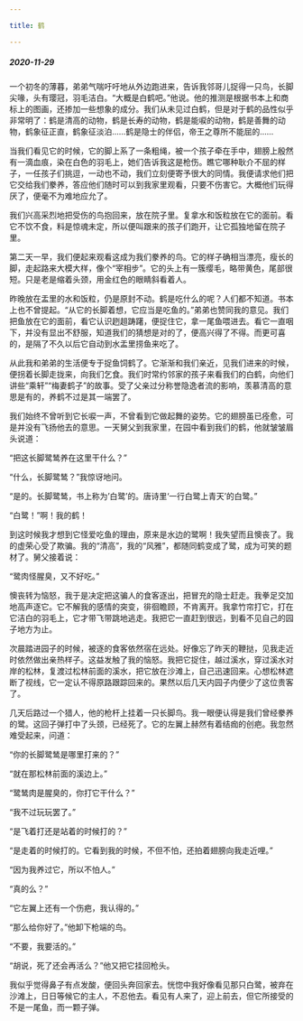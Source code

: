 ```yaml
---

title: 鹤

---
```


##### 2020-11-29

一个初冬的薄暮，弟弟气喘吁吁地从外边跑进来，告诉我邻哥儿捉得一只鸟，长脚尖喙，头有璎冠，羽毛洁白。“大概是白鹤吧。”他说。他的推测是根据书本上和商标上的图画，还掺加一些想象的成分。我们从未见过白鹤，但是对于鹤的品性似乎非常明了：鹤是清高的动物，鹤是长寿的动物，鹤是能唳的动物，鹤是善舞的动物，鹤象征正直，鹤象征淡泊……鹤是隐士的伴侣，帝王之尊所不能屈的……

当我们看见它的时候，它的脚上系了一条粗绳，被一个孩子牵在手中，翅膀上殷然有一滴血痕，染在白色的羽毛上，她们告诉我这是枪伤。瞧它哪种耿介不屈的样子，一任孩子们挑逗，一动也不动，我们立刻便寄予很大的同情。我便请求他们把它交给我们豢养，答应他们随时可以到我家里观看，只要不伤害它。大概他们玩得厌了，便毫不为难地应允了。

我们兴高采烈地把受伤的鸟抱回来，放在院子里。复拿水和饭粒放在它的面前。看它不饮不食，料是惊魂未定，所以便叫跟来的孩子们跑开，让它孤独地留在院子里。

第二天一早，我们便起来观看这成为我们豢养的鸟。它的样子确相当漂亮，瘦长的脚，走起路来大模大样，像个“宰相步”。它的头上有一簇缨毛，略带黄色，尾部很短。只是老是缩着头颈，用金红色的眼睛斜看着人。

昨晚放在盂里的水和饭粒，仍是原封不动。鹤是吃什么的呢？人们都不知道。书本上也不曾提起。“从它的长脚着想，它应当是吃鱼的。”弟弟也赞同我的意见。我们把鱼放在它的面前，看它认识趔趄踌躇，便捉住它，拿一尾鱼喂进去。看它一直咽下，并没有显出不舒服，知道我们的猜想是对的了，便高兴得了不得。而更可喜的，是隔了不久以后它自动到水盂里捞鱼来吃了。

从此我和弟弟的生活便专于捉鱼饲鹤了。它渐渐和我们亲近，见我们进来的时候，便拐着长脚走拢来，向我们乞食。我们时常约邻家的孩子来看我们的白鹤，向他们讲些“乘轩”“梅妻鹤子”的故事。受了父亲过分称誉隐逸者流的影响，羡慕清高的意思是有的，养鹤不过是其一端罢了。

我们始终不曾听到它长唳一声，不曾看到它做起舞的姿势。它的翅膀虽已痊愈，可是并没有飞扬他去的意思。一天舅父到我家里，在园中看到我们的鹤，他就皱皱眉头说道：

“把这长脚鹭鸶养在这里干什么？”

“什么，长脚鹭鸶？”我惊讶地问。

“是的。长脚鹭鸶，书上称为’白鹭’的。唐诗里‘一行白鹭上青天’的白鹭。”

“白鹭！”啊！我的鹤！

到这时候我才想到它怪爱吃鱼的理由，原来是水边的鹭啊！我失望而且懊丧了。我的虚荣心受了欺骗。我的“清高”，我的“风雅”，都随同鹤变成了鹭，成为可笑的题材了。舅父接着说：

“鹭肉怪腥臭，又不好吃。”

懊丧转为恼怒，我于是决定把这骗人的食客逐出，把冒充的隐士赶走。我拳足交加地高声逐它。它不解我的感情的突变，徘徊瞻顾，不肯离开。我拿竹帘打它，打在它洁白的羽毛上，它才带飞带跳地逃走。我把它一直赶到很远，到看不见自己的园子地方为止。

次晨踏进园子的时候，被逐的食客依然宿在远处。好像忘了昨天的鞭挞，见我走近时依然做出亲热样子。这益发触了我的恼怒。我把它捉住，越过溪水，穿过溪水对岸的松林，复渡过松林前面的溪水，把它放在沙滩上，自己迅速回来。心想松林遮断了视线，它一定认不得原路跟踪回来的。果然以后几天内园子内便少了这位贵客了。

几天后路过一个猎人，他的枪杆上挂着一只长脚鸟。我一眼便认得是我们曾经豢养的鹭。这回子弹打中了头颈，已经死了。它的左翼上赫然有着结痂的创疤。我忽然难受起来，问道：

“你的长脚鹭鸶是哪里打来的？”

“就在那松林前面的溪边上。”

“鹭鸶肉是腥臭的，你打它干什么？”

“我不过玩玩罢了。”

“是飞着打还是站着的时候打的？”

“是走着的时候打的。它看到我的时候，不但不怕，还拍着翅膀向我走近哩。”

“因为我养过它，所以不怕人。”

“真的么？”

“它左翼上还有一个伤疤，我认得的。”

“那么给你好了。”他卸下枪端的鸟。

“不要，我要活的。”

“胡说，死了还会再活么？”他又把它挂回枪头。

我似乎觉得鼻子有点发酸，便回头奔回家去。恍惚中我好像看见那只白鹭，被弃在沙滩上，日日等候它的主人，不忍他去。看见有人来了，迎上前去，但它所接受的不是一尾鱼，而一颗子弹。
